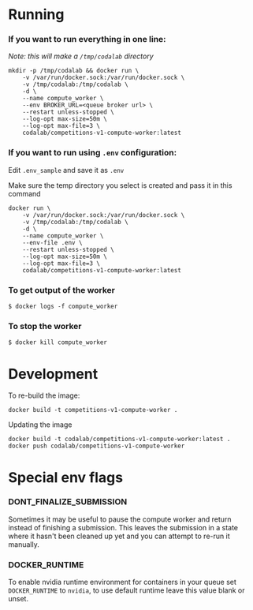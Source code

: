 Running
=======

### If you want to run everything in one line:

*Note: this will make a `/tmp/codalab` directory*

```
mkdir -p /tmp/codalab && docker run \
    -v /var/run/docker.sock:/var/run/docker.sock \
    -v /tmp/codalab:/tmp/codalab \
    -d \
    --name compute_worker \
    --env BROKER_URL=<queue broker url> \
    --restart unless-stopped \
    --log-opt max-size=50m \
    --log-opt max-file=3 \
    codalab/competitions-v1-compute-worker:latest
```


### If you want to run using `.env` configuration:

Edit `.env_sample` and save it as `.env`

Make sure the temp directory you select is created and pass it in this command

```
docker run \
    -v /var/run/docker.sock:/var/run/docker.sock \
    -v /tmp/codalab:/tmp/codalab \
    -d \
    --name compute_worker \
    --env-file .env \
    --restart unless-stopped \
    --log-opt max-size=50m \
    --log-opt max-file=3 \
    codalab/competitions-v1-compute-worker:latest
```

### To get output of the worker

```
$ docker logs -f compute_worker
```

### To stop the worker

```
$ docker kill compute_worker
```


Development
===========

To re-build the image:

```
docker build -t competitions-v1-compute-worker .
```

Updating the image

```
docker build -t codalab/competitions-v1-compute-worker:latest .
docker push codalab/competitions-v1-compute-worker
```


Special env flags
=================


### DONT_FINALIZE_SUBMISSION

Sometimes it may be useful to pause the compute worker and return instead of finishing a submission. This leaves the
submission in a state where it hasn't been cleaned up yet and you can attempt to re-run it manually.

### DOCKER_RUNTIME

To enable nvidia runtime environment for containers in your queue set `DOCKER_RUNTIME` to `nvidia`, to use default runtime
leave this value blank or unset.
